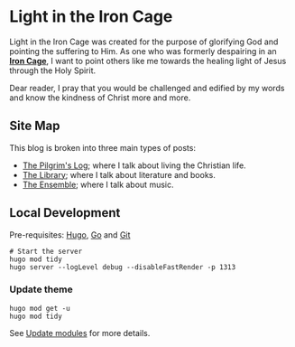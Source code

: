 # Light in the Iron Cage
Light in the Iron Cage was created for the purpose of glorifying God and pointing the suffering to Him. As one who was formerly despairing in an [**Iron Cage**](https://kenpulsmusic.com/pilgrimsprogress28.html), I want to point others like me towards the healing light of Jesus through the Holy Spirit. 

Dear reader, I pray that you would be challenged and edified by my words and know the kindness of Christ more and more.

## Site Map
This blog is broken into three main types of posts:
- [The Pilgrim's Log](/content/posts/the-pilgrims-log/); where I talk about living the Christian life.
- [The Library](/content/posts/the-library); where I talk about literature and books.
- [The Ensemble](/content/posts/the-ensemble/); where I talk about music.

## Local Development

Pre-requisites: [Hugo](https://gohugo.io/getting-started/installing/), [Go](https://golang.org/doc/install) and [Git](https://git-scm.com)

```shell
# Start the server
hugo mod tidy
hugo server --logLevel debug --disableFastRender -p 1313
```

### Update theme

```shell
hugo mod get -u
hugo mod tidy
```

See [Update modules](https://gohugo.io/hugo-modules/use-modules/#update-modules) for more details.
